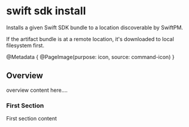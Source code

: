 # swift sdk install

Installs a given Swift SDK bundle to a location discoverable by SwiftPM. 

If the artifact bundle is at a remote location, it's downloaded to local filesystem first.

@Metadata {
    @PageImage(purpose: icon, source: command-icon)
}

## Overview

overview content here....

### First Section

First section content
